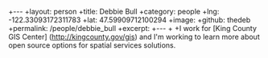 +---
+layout: person
+title: Debbie Bull
+category: people
+lng: -122.33093172311783
+lat: 47.59909712100294
+image: 
+github: thedeb
+permalink: /people/debbie_bull
+excerpt: 
+---
+
+I work for [King County GIS Center] (http://kingcounty.gov/gis) and I'm working to learn more about open source options for spatial services solutions.
